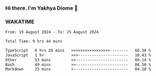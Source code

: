 ### Hi there. I'm Yakhya Diome 👋

### WAKATIME
<!--START_SECTION:waka-->

```txt
From: 19 August 2024 - To: 25 August 2024

Total Time: 9 hrs 44 mins

TypeScript   6 hrs 28 mins   >>>>>>>>>>>>>>>>>--------   66.38 %
JavaScript   1 hr            >>>----------------------   10.43 %
Other        53 mins         >>-----------------------   09.14 %
Bash         49 mins         >>-----------------------   08.50 %
Markdown     25 mins         >------------------------   04.28 %
```

<!--END_SECTION:waka-->
